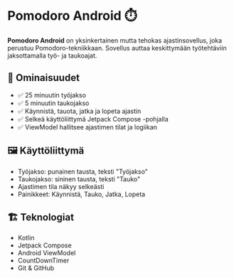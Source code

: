 # Pomodoro Android ⏱️

**Pomodoro Android** on yksinkertainen mutta tehokas ajastinsovellus, joka perustuu Pomodoro-tekniikkaan. Sovellus auttaa keskittymään työtehtäviin jaksottamalla työ- ja taukoajat.

## 🔧 Ominaisuudet

- ✅ 25 minuutin työjakso
- ✅ 5 minuutin taukojakso
- ✅ Käynnistä, tauota, jatka ja lopeta ajastin
- ✅ Selkeä käyttöliittymä Jetpack Compose -pohjalla
- ✅ ViewModel hallitsee ajastimen tilat ja logiikan
  

## 🖼️ Käyttöliittymä

- Työjakso: punainen tausta, teksti "Työjakso"
- Taukojakso: sininen tausta, teksti "Tauko"
- Ajastimen tila näkyy selkeästi
- Painikkeet: Käynnistä, Tauko, Jatka, Lopeta

## 🏗️ Teknologiat

- Kotlin
- Jetpack Compose
- Android ViewModel
- CountDownTimer
- Git & GitHub
